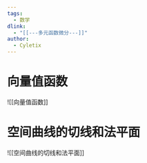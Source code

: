 ```yaml
---
tags:
  - 数学
dlink:
  - "[[---多元函数微分---]]"
author:
  - Cyletix
---
```

# 向量值函数
![[向量值函数]]

# 空间曲线的切线和法平面
![[空间曲线的切线和法平面]]
